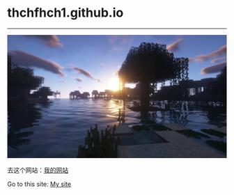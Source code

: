 # thchfhch1.github.io
--------
![](images/tree.jpg)

去这个网站：[我的网站](https://thchfhch1.github.io)

Go to this site: [My site](https://thchfhch1.github.io)